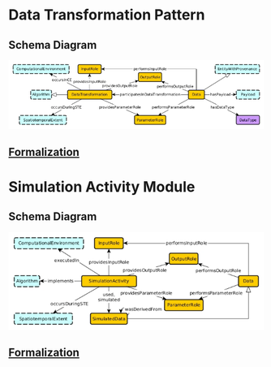 # Data Transformation Pattern

## Schema Diagram
![schema diagram for data transformation pattern](./schema-diagrams/data-transformation-pattern.jpg)

## [Formalization](./data-transformation-pattern.owl)

# Simulation Activity Module

## Schema Diagram
![schema diagram for simulation activity module](./schema-diagrams/simulation-activity-module.jpg)

## [Formalization](./simulation-activity-module.owl)